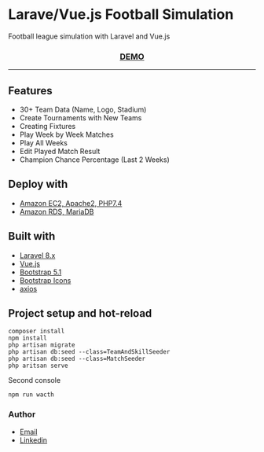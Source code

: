 # Larave/Vue.js Football Simulation
Football league simulation with Laravel and Vue.js
<br />
<h3  align="center"><a href="https://ec2-35-158-108-13.eu-central-1.compute.amazonaws.com/">DEMO</a></h3>
</p>
<hr />

## Features
- 30+ Team Data (Name, Logo, Stadium)
- Create Tournaments with New Teams
- Creating Fixtures
- Play Week by Week Matches
- Play All Weeks
- Edit Played Match Result
- Champion Chance Percentage (Last 2 Weeks)
## Deploy with
- [Amazon EC2, Apache2, PHP7.4](https://vuejs.org/)
- [Amazon RDS, MariaDB](https://vuejs.org/)

## Built with
- [Laravel 8.x](https://vuejs.org/)
- [Vue.js](https://vuejs.org/)
- [Bootstrap 5.1](https://getbootstrap.com/)
- [Bootstrap Icons](https://icons.getbootstrap.com/)
- [axios](https://axios-http.com/)

## Project setup and hot-reload
```
composer install
npm install
php artisan migrate
php artisan db:seed --class=TeamAndSkillSeeder
php artisan db:seed --class=MatchSeeder
php aritsan serve
```
Second console
```
npm run wacth
```

### Author

- [Email](mailto:sinanksu@gmail.com)
- [Linkedin](https://www.linkedin.com/in/sinanaksu/)
